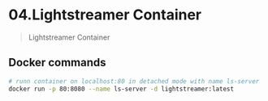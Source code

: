 # 04.Lightstreamer Container

> Lightstreamer Container

## Docker commands

``` bash
# runn container on localhost:80 in detached mode with name ls-server
docker run -p 80:8080 --name ls-server -d lightstreamer:latest
```